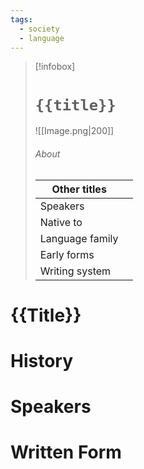 ```yaml
---
tags:
  - society
  - language
---
```

> [!infobox]
> # `{{title}}`
> ![[Image.png|200]]
> ###### About
> | Other titles |   |
> | ---- | ---- |
> | Speakers |  |
> | Native to |   |
> | Language family |  |
> | Early forms |   |
> | Writing system |   |
> 

# {{Title}}



# History



# Speakers



# Written Form

